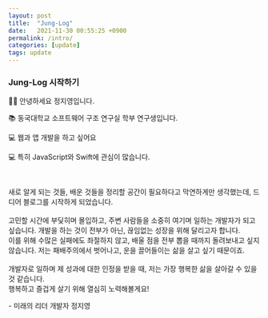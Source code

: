 ```yaml
---
layout: post
title:  "Jung-Log"
date:   2021-11-30 00:55:25 +0900
permalink: /intro/
categories: [update]
tags: update
---
```

<h3>Jung-Log 시작하기</h3>

👩‍💻 안녕하세요 정지영입니다.
<p>📚 동국대학교 소프트웨어 구조 연구실 학부 연구생입니다.
<p>💻 웹과 앱 개발을 하고 싶어요 </p>
<p>💻 특히 JavaScript와 Swift에 관심이 많습니다. </p><br>
<p>새로 알게 되는 것들, 배운 것들을 정리할 공간이 필요하다고 막연하게만 생각했는데, 드디어 블로그를 시작하게 되었습니다.<br>
<br>고민할 시간에 부딫히며 몰입하고, 주변 사람들을 소중히 여기며 일하는 개발자가 되고 싶습니다. 개발을 하는 것이 전부가 아닌, 끊임없는 성장을 위해 달리고자 합니다.
<br>이를 위해 수많은 실패에도 좌절하지 않고, 배울 점을 전부 뽑을 때까지 돌려보내고 싶지 않습니다. 저는 패배주의에서 벗어나고, 운을 끌어들이는 삶을 살고 싶기 때문이죠.<br>
<br>개발자로 일하며 제 성과에 대한 인정을 받을 때, 저는 가장 행복한 삶을 살아갈 수 있을 것 같습니다.<br>
행복하고 즐겁게 살기 위해 열심히 노력해볼게요!</p>
<p>- 미래의 리더 개발자 정지영</p>
